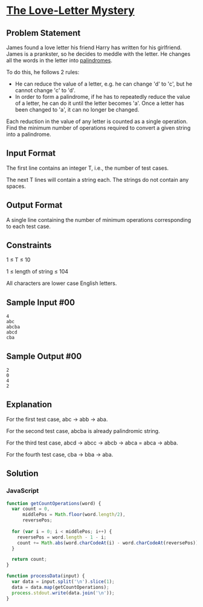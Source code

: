 # [The Love-Letter Mystery](https://www.hackerrank.com/challenges/the-love-letter-mystery)

## Problem Statement

James found a love letter his friend Harry has written for his girlfriend. James is a prankster, so he decides to meddle with the letter. He changes all the words in the letter into [palindromes](https://en.wikipedia.org/wiki/Palindrome).

To do this, he follows 2 rules:

- He can reduce the value of a letter, e.g. he can change 'd' to 'c', but he cannot change 'c' to 'd'.
- In order to form a palindrome, if he has to repeatedly reduce the value of a letter, he can do it until the letter becomes 'a'. Once a letter has been changed to 'a', it can no longer be changed.

Each reduction in the value of any letter is counted as a single operation. Find the minimum number of operations required to convert a given string into a palindrome. 


## Input Format
The first line contains an integer T, i.e., the number of test cases.

The next T lines will contain a string each. The strings do not contain any spaces.

## Output Format
A single line containing the number of minimum operations corresponding to each test case.

## Constraints 

1 ≤ T ≤ 10

1 ≤ length of string ≤ 104 

All characters are lower case English letters.

## Sample Input #00
```
4
abc
abcba
abcd
cba
```

## Sample Output #00
```
2
0
4
2
```

## Explanation

For the first test case, abc -> abb -> aba.

For the second test case, abcba is already palindromic string.

For the third test case, abcd -> abcc -> abcb -> abca = abca -> abba.

For the fourth test case, cba -> bba -> aba.

## Solution

### JavaScript
```javascript
function getCountOperations(word) {
  var count = 0,
      middlePos = Math.floor(word.length/2),
      reversePos;
  
  for (var i = 0; i < middlePos; i++) {
    reversePos = word.length - 1 - i;
    count += Math.abs(word.charCodeAt(i) - word.charCodeAt(reversePos));
  }

  return count;
}

function processData(input) {
  var data = input.split('\n').slice(1);
  data = data.map(getCountOperations);
  process.stdout.write(data.join('\n'));
} 
```